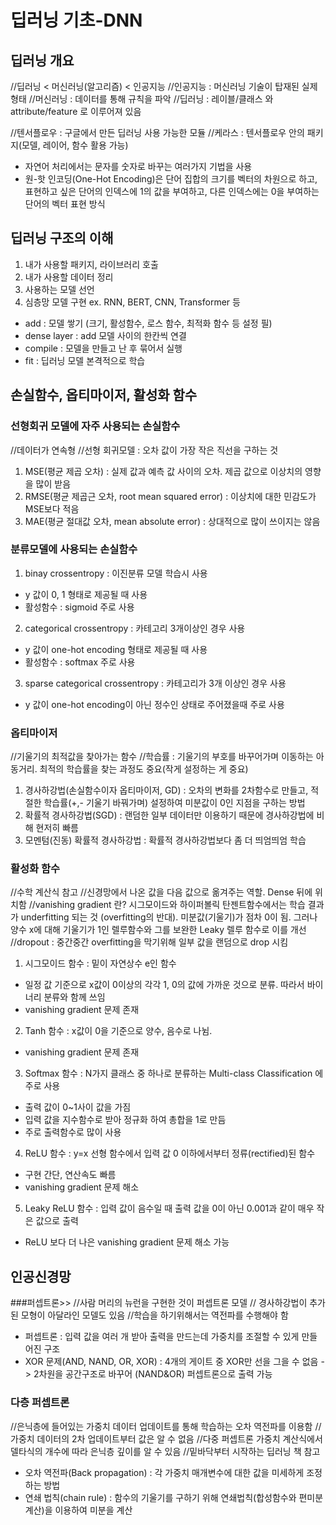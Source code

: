 # 딥러닝 기초-DNN

## 딥러닝 개요
//딥러닝 < 머신러닝(알고리즘) < 인공지능
//인공지능 : 머신러닝 기술이 탑재된 실제 형태
//머신러닝 : 데이터를 통해 규칙을 파악
//딥러닝 : 레이블/클래스 와 attribute/feature 로 이루어져 있음

//텐서플로우 : 구글에서 만든 딥러닝 사용 가능한 모듈
//케라스 : 텐서플로우 안의 패키지(모델, 레이어, 함수 활용 가능)

- 자연어 처리에서는 문자를 숫자로 바꾸는 여러가지 기법을 사용
- 원-핫 인코딩(One-Hot Encoding)은 단어 집합의 크기를 벡터의 차원으로 하고, 표현하고 싶은 단어의 인덱스에 1의 값을 부여하고, 다른 인덱스에는 0을 부여하는 단어의 벡터 표현 방식



## 딥러닝 구조의 이해
1) 내가 사용할 패키지, 라이브러리 호출
2) 내가 사용할 데이터 정리
3) 사용하는 모델 선언
4) 심층망 모델 구현 ex. RNN, BERT, CNN, Transformer 등
- add : 모델 쌓기 (크기, 활성함수, 로스 함수, 최적화 함수 등 설정 필)
- dense layer : add 모델 사이의 한칸씩 연결
- compile : 모델을 만들고 난 후 묶어서 실행
- fit : 딥러닝 모델 본격적으로 학습



## 손실함수, 옵티마이저, 활성화 함수
### 선형회귀 모델에 자주 사용되는 손실함수
//데이터가 연속형
//선형 회귀모델 : 오차 값이 가장 작은 직선을 구하는 것
1) MSE(평균 제곱 오차)  : 실제 값과 예측 값 사이의 오차. 제곱 값으로 이상치의 영향을 많이 받음
2) RMSE(평균 제곱근 오차, root mean squared error) : 이상치에 대한 민감도가 MSE보다 적음
3) MAE(평균 절대값 오차, mean absolute error) : 상대적으로 많이 쓰이지는 않음

### 분류모델에 사용되는 손실함수
1) binay crossentropy : 이진분류 모델 학습시 사용
- y 값이 0, 1 형태로 제공될 때 사용
- 활성함수 : sigmoid 주로 사용
2) categorical crossentropy : 카테고리 3개이상인 경우 사용
- y 값이 one-hot encoding 형태로 제공될 때 사용
- 활성함수 : softmax 주로 사용
3) sparse categorical crossentropy : 카테고리가 3개 이상인 경우 사용
- y 값이 one-hot encoding이 아닌 정수인 상태로 주어졌을때 주로 사용

### 옵티마이저
//기울기의 최적값을 찾아가는 함수
//학습률 : 기울기의 부호를 바꾸어가며 이동하는 아동거리. 최적의 학습률을 찾는 과정도 중요(작게 설정하는 게 중요)
1) 경사하강법(손실함수이자 옵티마이저, GD) : 오차의 변화를 2차함수로 만들고, 적절한 학습률(+,- 기울기 바꿔가며) 설정하여 미분값이 0인 지점을 구하는 방법
2) 확률적 경사하강법(SGD) : 랜덤한 일부 데이터만 이용하기 때문에 경사하강법에 비해 현저히 빠름 
3) 모멘텀(진동) 확률적 경사하강법 : 확률적 경사하강법보다 좀 더 띄엄띄엄 학습

### 활성화 함수
//수학 계산식 참고
//신경망에서 나온 값을 다음 값으로 옮겨주는 역할. Dense 뒤에 위치함
//vanishing gradient 란? 시그모이드와 하이퍼볼릭 탄젠트함수에서는 학습 결과가 underfitting 되는 것 (overfitting의 반대). 미분값(기울기)가 점차 0이 됨. 그러나 양수 x에 대해 기울기가 1인 렐루함수와 그를 보완한 Leaky 렐루 함수로 이를 개선
//dropout : 중간중간 overfitting을 막기위해 일부 값을 랜덤으로 drop 시킴
1) 시그모이드 함수 : 밑이 자연상수 e인 함수 
 - 일정 값 기준으로 x값이 0이상의 각각 1, 0의 값에 가까운 것으로 분류. 따라서 바이너리 분류와 함께 쓰임
- vanishing gradient 문제 존재
2) Tanh 함수 : x값이 0을 기준으로 양수, 음수로 나뉨.
- vanishing gradient 문제 존재
3) Softmax 함수 : N가지 클래스 중 하나로 분류하는 Multi-class Classification 에 주로 사용
- 출력 값이 0~1사이 값을 가짐
- 입력 값을 지수함수로 받아 정규화 하여 총합을 1로 만듬 
- 주로 출력함수로 많이 사용
4) ReLU 함수 : y=x 선형 함수에서 입력 값 0 이하에서부터 정류(rectified)된 함수
- 구현 간단, 연산속도 빠름
- vanishing gradient 문제 해소
5) Leaky ReLU 함수 : 입력 값이 음수일 때 출력 값을 0이 아닌 0.001과 같이 매우 작은 값으로 출력
- ReLU 보다 더 나은 vanishing gradient 문제 해소 가능



## 인공신경망
###퍼셉트론>>
//사람 머리의 뉴런을 구현한 것이 퍼셉트론 모델
// 경사하강법이 추가된 모형이 아달라인 모델도 있음
//학습을 하기위해서는 역전파를 수행해야 함
- 퍼셉트론 : 입력 값을 여러 개 받아 출력을 만드는데 가중치를 조절할 수 있게 만들어진 구조
- XOR 문제(AND, NAND, OR, XOR) : 4개의 게이트 중 XOR만 선을 그을 수 없음 -> 2차원을 공간구조로 바꾸어 (NAND&OR) 퍼셉트론으로 출력 가능

### 다층 퍼셉트론
//은닉층에 들어있는 가중치 데이터 업데이트를 통해 학습하는 오차 역전파를 이용함 
//가중치 데이터의 2차 업데이트부터 값은 알 수 없음
//다중 퍼셉트론 가중치 계산식에서 델타식의 개수에 따라 은닉층 깊이를 알 수 있음
//밑바닥부터 시작하는 딥러닝 책 참고
- 오차 역전파(Back propagation) : 각 가중치 매개변수에 대한 값을 미세하게 조정하는 방법
- 연쇄 법칙(chain rule) : 함수의 기울기를 구하기 위해 연쇄법칙(합성함수와 편미분 계산)을 이용하여 미분을 계산


 
